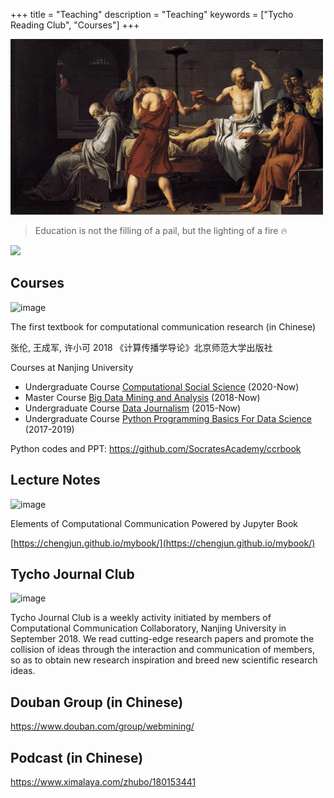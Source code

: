+++
title = "Teaching"
description = "Teaching"
keywords = ["Tycho Reading Club", "Courses"]
+++


![](https://raw.githubusercontent.com/chengjun/chengjun/main/tt.gif)

> Education is not the filling of a pail, but the lighting of a fire 🔥

![](https://raw.githubusercontent.com/SocratesAcademy/css/master/assets/torch.gif)

## Courses

![image](https://user-images.githubusercontent.com/543384/130743455-4a21f129-20b3-4fca-847e-aabf7a366f56.png)

The first textbook for computational communication research (in Chinese)

张伦, 王成军, 许小可 2018 《计算传播学导论》北京师范大学出版社

Courses at Nanjing University
- Undergraduate Course [Computational Social Science](https://github.com/SocratesAcademy/css/) (2020-Now)
- Master Course [Big Data Mining and Analysis](https://github.com/SocratesAcademy/bigdata/) (2018-Now)
- Undergraduate Course [Data Journalism](https://github.com/data-journalism/data-journalism.github.io/discussions) (2015-Now)
- Undergraduate Course [Python Programming Basics For Data Science](https://github.com/socratesacademy/datascience/) (2017-2019)

Python codes and PPT: https://github.com/SocratesAcademy/ccrbook

## Lecture Notes

![image](https://user-images.githubusercontent.com/543384/130742980-f3ccd04c-bc46-4a24-b43d-c45af1eadd81.png)

Elements of Computational Communication Powered by Jupyter Book

[https://chengjun.github.io/mybook/](https://chengjun.github.io/mybook/)

## Tycho Journal Club

![image](https://user-images.githubusercontent.com/543384/130742346-7d437402-0122-49c9-a991-c2747d5c4580.png)

Tycho Journal Club is a weekly activity initiated by members of Computational Communication Collaboratory, Nanjing University in September 2018. We read cutting-edge research papers and promote the collision of ideas through the interaction and communication of members, so as to obtain new research inspiration and breed new scientific research ideas.

## Douban Group (in Chinese)

https://www.douban.com/group/webmining/

## Podcast (in Chinese)

https://www.ximalaya.com/zhubo/180153441
